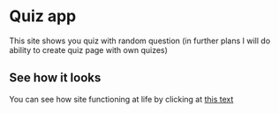 # Quiz app

This site shows you quiz with random question (in further plans I will do ability to create quiz page with own quizes)

## See how it looks

You can see how site functioning at life by clicking at [this text]((https://romalitv.github.io/quiz/html/main.html))
